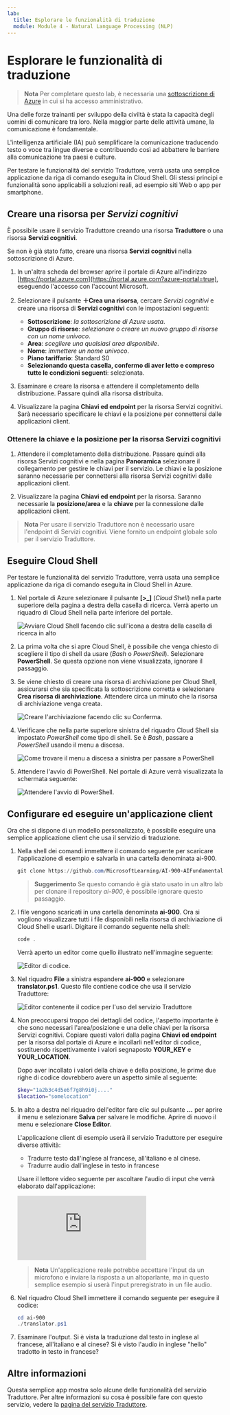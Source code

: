 ```yaml
---
lab:
  title: Esplorare le funzionalità di traduzione
  module: Module 4 - Natural Language Processing (NLP)
---
```


# <a name="explore-translation"></a>Esplorare le funzionalità di traduzione

> **Nota** Per completare questo lab, è necessaria una [sottoscrizione di Azure](https://azure.microsoft.com/free?azure-portal=true) in cui si ha accesso amministrativo.

Una delle forze trainanti per sviluppo della civiltà è stata la capacità degli uomini di comunicare tra loro. Nella maggior parte delle attività umane, la comunicazione è fondamentale.

L'intelligenza artificiale (IA) può semplificare la comunicazione traducendo testo o voce tra lingue diverse e contribuendo così ad abbattere le barriere alla comunicazione tra paesi e culture.

Per testare le funzionalità del servizio Traduttore, verrà usata una semplice applicazione da riga di comando eseguita in Cloud Shell. Gli stessi principi e funzionalità sono applicabili a soluzioni reali, ad esempio siti Web o app per smartphone.

## <a name="create-a-cognitive-services-resource"></a>Creare una risorsa per *Servizi cognitivi*

È possibile usare il servizio Traduttore creando una risorsa **Traduttore** o una risorsa **Servizi cognitivi**.

Se non è già stato fatto, creare una risorsa **Servizi cognitivi** nella sottoscrizione di Azure.

1. In un'altra scheda del browser aprire il portale di Azure all'indirizzo [https://portal.azure.com](https://portal.azure.com?azure-portal=true), eseguendo l'accesso con l'account Microsoft.

1. Selezionare il pulsante **&#65291;Crea una risorsa**, cercare *Servizi cognitivi* e creare una risorsa di **Servizi cognitivi** con le impostazioni seguenti:
    - **Sottoscrizione**: *la sottoscrizione di Azure usata*.
    - **Gruppo di risorse**: *selezionare o creare un nuovo gruppo di risorse con un nome univoco*.
    - **Area**: *scegliere una qualsiasi area disponibile*.
    - **Nome**: *immettere un nome univoco*.
    - **Piano tariffario**: Standard S0
    - **Selezionando questa casella, confermo di aver letto e compreso tutte le condizioni seguenti**: selezionata.

1. Esaminare e creare la risorsa e attendere il completamento della distribuzione. Passare quindi alla risorsa distribuita.

1. Visualizzare la pagina **Chiavi ed endpoint** per la risorsa Servizi cognitivi. Sarà necessario specificare le chiavi e la posizione per connettersi dalle applicazioni client.

### <a name="get-the-key-and-location-for-your-cognitive-services-resource"></a>Ottenere la chiave e la posizione per la risorsa Servizi cognitivi

1. Attendere il completamento della distribuzione. Passare quindi alla risorsa Servizi cognitivi e nella pagina **Panoramica** selezionare il collegamento per gestire le chiavi per il servizio. Le chiavi e la posizione saranno necessarie per connettersi alla risorsa Servizi cognitivi dalle applicazioni client.

1. Visualizzare la pagina **Chiavi ed endpoint** per la risorsa. Saranno necessarie la **posizione/area** e la **chiave** per la connessione dalle applicazioni client.

> **Nota** Per usare il servizio Traduttore non è necessario usare l'endpoint di Servizi cognitivi. Viene fornito un endpoint globale solo per il servizio Traduttore. 

## <a name="run-cloud-shell"></a>Eseguire Cloud Shell

Per testare le funzionalità del servizio Traduttore, verrà usata una semplice applicazione da riga di comando eseguita in Cloud Shell in Azure. 

1. Nel portale di Azure selezionare il pulsante **[>_]** (*Cloud Shell*) nella parte superiore della pagina a destra della casella di ricerca. Verrà aperto un riquadro di Cloud Shell nella parte inferiore del portale.

    ![Avviare Cloud Shell facendo clic sull'icona a destra della casella di ricerca in alto](media/translate-text-and-speech/powershell-portal-guide-1.png)

1. La prima volta che si apre Cloud Shell, è possibile che venga chiesto di scegliere il tipo di shell da usare (*Bash* o *PowerShell*). Selezionare **PowerShell**. Se questa opzione non viene visualizzata, ignorare il passaggio.  

1. Se viene chiesto di creare una risorsa di archiviazione per Cloud Shell, assicurarsi che sia specificata la sottoscrizione corretta e selezionare **Crea risorsa di archiviazione**. Attendere circa un minuto che la risorsa di archiviazione venga creata.

    ![Creare l'archiviazione facendo clic su Conferma.](media/translate-text-and-speech/powershell-portal-guide-2.png)

1. Verificare che nella parte superiore sinistra del riquadro Cloud Shell sia impostato *PowerShell* come tipo di shell. Se è *Bash*, passare a *PowerShell* usando il menu a discesa. 

    ![Come trovare il menu a discesa a sinistra per passare a PowerShell](media/translate-text-and-speech/powershell-portal-guide-3.png) 

1. Attendere l'avvio di PowerShell. Nel portale di Azure verrà visualizzata la schermata seguente:  

    ![Attendere l'avvio di PowerShell.](media/translate-text-and-speech/powershell-prompt.png)

## <a name="configure-and-run-a-client-application"></a>Configurare ed eseguire un'applicazione client

Ora che si dispone di un modello personalizzato, è possibile eseguire una semplice applicazione client che usa il servizio di traduzione.

1. Nella shell dei comandi immettere il comando seguente per scaricare l'applicazione di esempio e salvarla in una cartella denominata ai-900.

    ```PowerShell
    git clone https://github.com/MicrosoftLearning/AI-900-AIFundamentals ai-900
    ```

    >**Suggerimento** Se questo comando è già stato usato in un altro lab per clonare il repository *ai-900*, è possibile ignorare questo passaggio.

1. I file vengono scaricati in una cartella denominata **ai-900**. Ora si vogliono visualizzare tutti i file disponibili nella risorsa di archiviazione di Cloud Shell e usarli. Digitare il comando seguente nella shell: 

     ```PowerShell
    code .
    ```

    Verrà aperto un editor come quello illustrato nell'immagine seguente: 

    ![Editor di codice.](media/translate-text-and-speech/powershell-portal-guide-4.png)

1. Nel riquadro **File** a sinistra espandere **ai-900** e selezionare **translator.ps1**. Questo file contiene codice che usa il servizio Traduttore:

    ![Editor contenente il codice per l'uso del servizio Traduttore](media/translate-text-and-speech/translate-code.png)

1. Non preoccuparsi troppo dei dettagli del codice, l'aspetto importante è che sono necessari l'area/posizione e una delle chiavi per la risorsa Servizi cognitivi. Copiare questi valori dalla pagina **Chiavi ed endpoint** per la risorsa dal portale di Azure e incollarli nell'editor di codice, sostituendo rispettivamente i valori segnaposto **YOUR_KEY** e **YOUR_LOCATION**.

    Dopo aver incollato i valori della chiave e della posizione, le prime due righe di codice dovrebbero avere un aspetto simile al seguente:

    ```PowerShell
    $key="1a2b3c4d5e6f7g8h9i0j...."
    $location="somelocation"
    ```

1. In alto a destra nel riquadro dell'editor fare clic sul pulsante **...** per aprire il menu e selezionare **Salva** per salvare le modifiche. Aprire di nuovo il menu e selezionare **Close Editor**.

    L'applicazione client di esempio userà il servizio Traduttore per eseguire diverse attività:
    - Tradurre testo dall'inglese al francese, all'italiano e al cinese.
    - Tradurre audio dall'inglese in testo in francese

    Usare il lettore video seguente per ascoltare l'audio di input che verrà elaborato dall'applicazione:

    <div class="embeddedvideo"><iframe src="https://www.microsoft.com/videoplayer/embed/RWORN0" frameborder="0" allowfullscreen="true" data-linktype="external"></iframe></div>


    > **Nota** Un'applicazione reale potrebbe accettare l'input da un microfono e inviare la risposta a un altoparlante, ma in questo semplice esempio si userà l'input preregistrato in un file audio.

1. Nel riquadro Cloud Shell immettere il comando seguente per eseguire il codice:

    ```PowerShell
    cd ai-900
    ./translator.ps1
    ```

1. Esaminare l'output. Si è vista la traduzione dal testo in inglese al francese, all'italiano e al cinese?  Si è visto l'audio in inglese "hello" tradotto in testo in francese?

## <a name="learn-more"></a>Altre informazioni

Questa semplice app mostra solo alcune delle funzionalità del servizio Traduttore. Per altre informazioni su cosa è possibile fare con questo servizio, vedere la [pagina del servizio Traduttore](https://docs.microsoft.com/azure/cognitive-services/translator/translator-overview).
